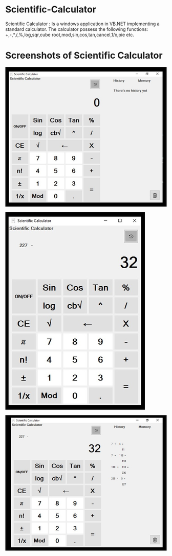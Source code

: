 # Scientific-Calculator
Scientific Calculator : Is a windows application in VB.NET implementing a standard calculator. 
The calculator possess the following functions: +,-,*,/,%,log,sqr,cube root,mod,sin,cos,tan,cancel,1/x,pie etc.

# Screenshots of Scientific Calculator
![My SS](https://github.com/rbhat234/Scientific-Calculator/blob/master/scientific%20calculator/s3.jpg)

![My SS](https://github.com/rbhat234/Scientific-Calculator/blob/master/scientific%20calculator/s1.jpg)

![My SS](https://github.com/rbhat234/Scientific-Calculator/blob/master/scientific%20calculator/s2.jpg)
